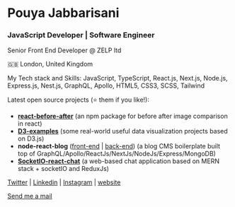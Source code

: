# Pouya Jabbarisani
### JavaScript Developer | Software Engineer
Senior Front End Developer @ ZELP ltd 

🇬🇧 London, United Kingdom

My Tech stack and Skills: JavaScript, TypeScript, React.js, Next.js, Node.js, Express.js, Nest.js, GraphQL, Apollo, HTML5, CSS3, SCSS, Tailwind

Latest open source projects (⭐️ them if you like!):

 - [**react-before-after**](https://github.com/pouyajabbarisani/react-before-after) (an npm package for before after image comparison in react)
 - [**D3-examples**](https://github.com/pouyajabbarisani/d3-examples) (some real-world useful data visualization projects based on D3.js)
 - **node-react-blog** ([front-end](https://github.com/pouyajabbarisani/node-react-blog-frontend) | [back-end](https://github.com/pouyajabbarisani/node-react-blog-backend)) (a blog CMS boilerplate built top of GraphQL/Apollo/ReactJs/NextJs/NodeJs/Express/MongoDB)
 - [**SocketIO-react-chat**](https://github.com/pouyajabbarisani/SocketIO-React-Chat) (a web-based chat application based on MERN stack + socketIO and ReduxJs)



[Twitter](https://twitter.com/DeveloperPouya) | [Linkedin](https://www.linkedin.com/in/pouyajabbarisani/) | [Instagram](https://www.instagram.com/pouyajabbarisani/) | [website](http://pouyajabbarisani.com/)

[Send me a mail](mailto:pouyajabbarisani@gmail.com)

